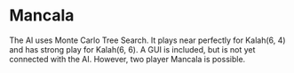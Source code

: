 # Mancala
The AI uses Monte Carlo Tree Search. It plays near perfectly for Kalah(6, 4) and has strong play for Kalah(6, 6).
A GUI is included, but is not yet connected with the AI. However, two player Mancala is possible.
